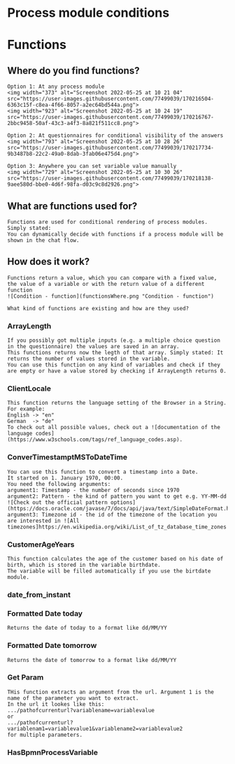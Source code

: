 # Process module conditions
  # Functions
  ##  Where do you find functions?
  
    Option 1: At any process module
    <img width="373" alt="Screenshot 2022-05-25 at 10 21 04" src="https://user-images.githubusercontent.com/77499039/170216504-6363c15f-c8ea-4f66-8057-a2ec64bd544a.png">
    <img width="923" alt="Screenshot 2022-05-25 at 10 24 19" src="https://user-images.githubusercontent.com/77499039/170216767-2bbc9458-50af-43c3-a4f3-8a821f511cc8.png">

    Option 2: At questionnaires for conditional visibility of the answers
    <img width="793" alt="Screenshot 2022-05-25 at 10 28 26" src="https://user-images.githubusercontent.com/77499039/170217734-9b3487b8-22c2-49a0-8dab-3fab06e475d4.png">
    
    Option 3: Anywhere you can set variable value manually
    <img width="729" alt="Screenshot 2022-05-25 at 10 30 26" src="https://user-images.githubusercontent.com/77499039/170218138-9aee580d-bbe0-4d6f-98fa-d03c9c8d2926.png">

    
  ##  What are functions used for?
    Functions are used for conditional rendering of process modules. Simply stated:
    You can dynamically decide with functions if a process module will be shown in the chat flow.
  ##  How does it work?
    Functions return a value, which you can compare with a fixed value, the value of a variable or with the return value of a different function
    ![Condition - function](functionsWhere.png "Condition - function")
   
    What kind of functions are existing and how are they used?
    
   ### ArrayLength
    If you possibly got multiple inputs (e.g. a multiple choice question in the questionnaire) the values are saved in an array.
    This functions returns now the legth of that array. Simply stated: It returns the number of values stored in the variable.
    You can use this function on any kind of variables and check if they are empty or have a value stored by checking if ArrayLength returns 0.
    
  ### ClientLocale
    This function returns the language setting of the Browser in a String.
    For example:
    English -> "en"
    German  -> "de"
    To check out all possible values, check out a ![documentation of the language codes](https://www.w3schools.com/tags/ref_language_codes.asp).
    
  ### ConverTimestamptMSToDateTime
    You can use this function to convert a timestamp into a Date.
    It started on 1. January 1970, 00:00.
    You need the following arguments:
    argument1: Timestamp - the number of seconds since 1970
    argument2: Pattern - the kind of pattern you want to get e.g. YY-MM-dd ![Check out the official pattern options](https://docs.oracle.com/javase/7/docs/api/java/text/SimpleDateFormat.html)
    argument3: Timezone id - the id of the timezone of the location you are interested in ![All timezones]https://en.wikipedia.org/wiki/List_of_tz_database_time_zones
   
  ### CustomerAgeYears
    This function calculates the age of the customer based on his date of birth, which is stored in the variable birthdate.
    The variable will be filled automatically if you use the birtdate module.
    
  ### date_from_instant
  
  ### Formatted Date today
    Returns the date of today to a format like dd/MM/YY
    
  ### Formatted Date tomorrow
    Returns the date of tomorrow to a format like dd/MM/YY
    
  ### Get Param
    THis function extracts an argument from the url. Argument 1 is the name of the parameter you want to extract.
    In the url it lookes like this:
    .../pathofcurrenturl?variablename=variablevalue
    or
    .../pathofcurrenturl?variablenam1=variablevalue1&variablename2=variablevalue2
    for multiple parameters.
    
  ### HasBpmnProcessVariable
